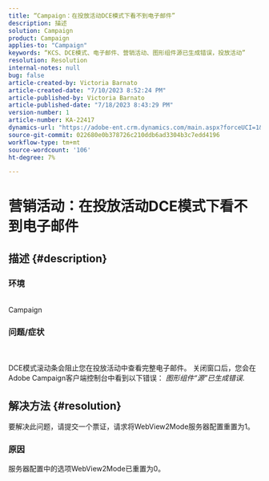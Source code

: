 ```yaml
---
title: “Campaign：在投放活动DCE模式下看不到电子邮件”
description: 描述
solution: Campaign
product: Campaign
applies-to: "Campaign"
keywords: “KCS、DCE模式、电子邮件、营销活动、图形组件源已生成错误，投放活动”
resolution: Resolution
internal-notes: null
bug: false
article-created-by: Victoria Barnato
article-created-date: "7/10/2023 8:52:24 PM"
article-published-by: Victoria Barnato
article-published-date: "7/18/2023 8:43:29 PM"
version-number: 1
article-number: KA-22417
dynamics-url: "https://adobe-ent.crm.dynamics.com/main.aspx?forceUCI=1&pagetype=entityrecord&etn=knowledgearticle&id=3b2dd1a5-631f-ee11-9cbd-6045bd0067ea"
source-git-commit: 022680e0b378726c210ddb6ad3304b3c7edd4196
workflow-type: tm+mt
source-wordcount: '106'
ht-degree: 7%

---
```


# 营销活动：在投放活动DCE模式下看不到电子邮件

## 描述 {#description}


### 环境

<br>Campaign<br>

### 问题/症状

<br><br>DCE模式滚动条会阻止您在投放活动中查看完整电子邮件。 关闭窗口后，您会在Adobe Campaign客户端控制台中看到以下错误： *图形组件“源”已生成错误*.<br>

## 解决方法 {#resolution}


要解决此问题，请提交一个票证，请求将WebView2Mode服务器配置重置为1。

### 原因

服务器配置中的选项WebView2Mode已重置为0。
